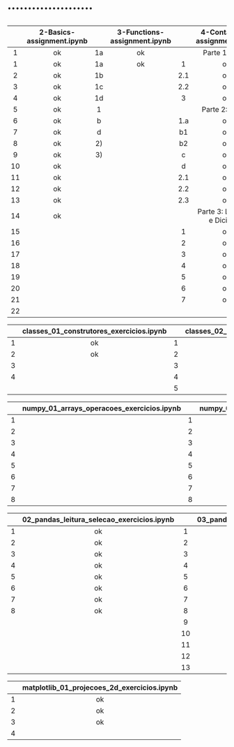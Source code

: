 # .....................
## 
|    | 2-Basics-assignment.ipynb|    | 3-Functions-assignment.ipynb |    | 4-Containers-assignment.ipynb|
|:-: | :-----------------------:|:-: |:----------------------------:|:-: |:----------------------------:|
| 1  | ok                       | 1a | ok                           |    | Parte 1: Listas              |
| 1  | ok                       | 1a | ok                           | 1  | ok                           |
| 2  | ok                       | 1b |                              | 2.1| ok                           |
| 3  | ok                       | 1c |                              | 2.2| ok                           |
| 4  | ok                       | 1d |                              | 3  | ok                           |
| 5  | ok                       | 1  |                              |    |  Parte 2: Tuplas             |
| 6  | ok                       | b  |                              | 1.a| ok                           |
| 7  | ok                       | d  |                              | b1 | ok                           |
| 8  | ok                       | 2) |                              | b2 | ok                           |
| 9  | ok                       | 3) |                              | c  | ok                           |
| 10 | ok                       |    |                              | d  | ok                           |
| 11 | ok                       |    |                              | 2.1| ok                           |
| 12 | ok                       |    |                              | 2.2| ok                           |
| 13 | ok                       |    |                              | 2.3| ok                           |
| 14 | ok                       |    |                              |    |  Parte 3: Lambdas e Dicionári|
| 15 |                          |    |                              | 1  | ok                           |
| 16 |                          |    |                              | 2  | ok                           |
| 17 |                          |    |                              | 3  | ok                           |
| 18 |                          |    |                              | 4  | ok                           |
| 19 |                          |    |                              | 5  | ok                           |
| 20 |                          |    |                              | 6  | ok                           |
| 21 |                          |    |                              | 7  | ok                           |
| 22 |                          |    |                              |    |                              |

|    | classes_01_construtores_exercicios.ipynb |    |classes_02_métodos_exercicios.ipynb |
|:-: |:----------------------------------------:|:-: |:----------------------------------:|
| 1  |  ok                                      | 1  |                                    |
| 2  |  ok                                      | 2  |                                    |
| 3  |                                          | 3  |                                    |
| 4  |                                          | 4  |                                    |
|    |                                          | 5  |                                    |

|    | numpy_01_arrays_operacoes_exercicios.ipynb |    |numpy_02_algebra_linear_exercicios.ipynb |
|:-: |:------------------------------------------:|:-: |:---------------------------------------:|
| 1  |                                            | 1  |                                         |
| 2  |                                            | 2  |                                         |
| 3  |                                            | 3  |                                         |
| 4  |                                            | 4  |                                         |
| 5  |                                            | 5  |                                         |
| 6  |                                            | 6  |                                         |
| 7  |                                            | 7  |                                         |
| 8  |                                            | 8  |                                         |

|   | 02_pandas_leitura_selecao_exercicios.ipynb |    |03_pandas_bd_exercicios.ipynb|
|:-:|:------------------------------------------:|:-: |:---------------------------:|
| 1 | ok                                         | 1  | ok                          |
| 2 | ok                                         | 2  | ok                          |
| 3 | ok                                         | 3  | ok                          |
| 4 | ok                                         | 4  | ok                          |
| 5 | ok                                         | 5  | ok                          |
| 6 | ok                                         | 6  | ok                          |
| 7 | ok                                         | 7  | ok                          |
| 8 | ok                                         | 8  | ok                          |
|   |                                            | 9  | ok                          |
|   |                                            | 10 | ok                          |
|   |                                            | 11 | ok                          |
|   |                                            | 12 | ok                          |
|   |                                            | 13 | ok                          |

|   |matplotlib_01_projecoes_2d_exercicios.ipynb |
|:-:|:------------------------------------------:|
| 1 | ok                                         |
| 2 | ok                                         |
| 3 | ok                                         |
| 4 |                                            |

